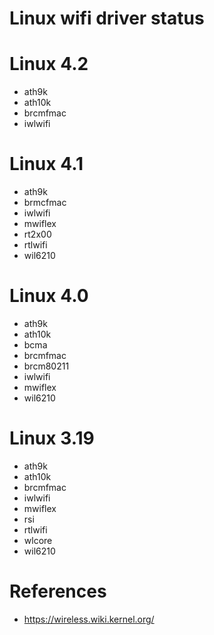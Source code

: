 # Linux wifi driver status

# Linux 4.2
* ath9k
* ath10k
* brcmfmac
* iwlwifi

# Linux 4.1
* ath9k
* brmcfmac
* iwlwifi
* mwiflex
* rt2x00
* rtlwifi
* wil6210

# Linux 4.0
* ath9k
* ath10k
* bcma
* brcmfmac
* brcm80211
* iwlwifi
* mwiflex
* wil6210

# Linux 3.19
* ath9k
* ath10k
* brcmfmac
* iwlwifi
* mwiflex
* rsi
* rtlwifi
* wlcore
* wil6210

# References
* https://wireless.wiki.kernel.org/

